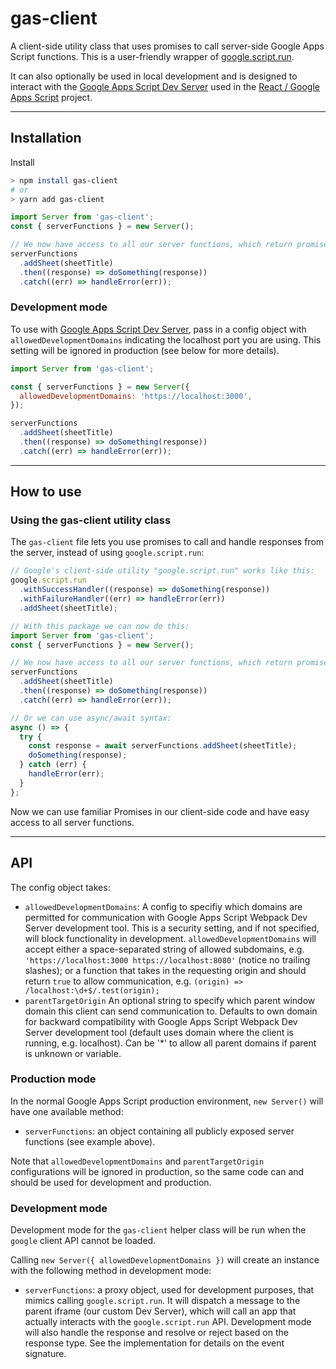 # gas-client

A client-side utility class that uses promises to call server-side Google Apps Script functions. This is a user-friendly wrapper of [google.script.run](https://developers.google.com/apps-script/guides/html/reference/run).

It can also optionally be used in local development and is designed to interact with the [Google Apps Script Dev Server](https://github.com/enuchi/Google-Apps-Script-Webpack-Dev-Server) used in the [React / Google Apps Script](https://github.com/enuchi/React-Google-Apps-Script) project.

---

## Installation

Install
```bash
> npm install gas-client
# or
> yarn add gas-client
```

```javascript
import Server from 'gas-client';
const { serverFunctions } = new Server();

// We now have access to all our server functions, which return promises
serverFunctions
  .addSheet(sheetTitle)
  .then((response) => doSomething(response))
  .catch((err) => handleError(err));
```

### Development mode

To use with [Google Apps Script Dev Server](https://github.com/enuchi/Google-Apps-Script-Webpack-Dev-Server), pass in a config object with `allowedDevelopmentDomains` indicating the localhost port you are using. This setting will be ignored in production (see below for more details).

```javascript
import Server from 'gas-client';

const { serverFunctions } = new Server({
  allowedDevelopmentDomains: 'https://localhost:3000',
});

serverFunctions
  .addSheet(sheetTitle)
  .then((response) => doSomething(response))
  .catch((err) => handleError(err));
```

---

## How to use

### Using the gas-client utility class

The `gas-client` file lets you use promises to call and handle responses from the server, instead of using `google.script.run`:

```javascript
// Google's client-side utility "google.script.run" works like this:
google.script.run
  .withSuccessHandler((response) => doSomething(response))
  .withFailureHandler((err) => handleError(err))
  .addSheet(sheetTitle);
```

```javascript
// With this package we can now do this:
import Server from 'gas-client';
const { serverFunctions } = new Server();

// We now have access to all our server functions, which return promises
serverFunctions
  .addSheet(sheetTitle)
  .then((response) => doSomething(response))
  .catch((err) => handleError(err));

// Or we can use async/await syntax:
async () => {
  try {
    const response = await serverFunctions.addSheet(sheetTitle);
    doSomething(response);
  } catch (err) {
    handleError(err);
  }
};
```

Now we can use familiar Promises in our client-side code and have easy access to all server functions.

---

## API

The config object takes:
- `allowedDevelopmentDomains`: A config to specifiy which domains are permitted for communication with Google Apps Script Webpack Dev Server development tool. This is a security setting, and if not specified, will block functionality in development. `allowedDevelopmentDomains` will accept either a space-separated string of allowed subdomains, e.g. `'https://localhost:3000 https://localhost:8080'` (notice no trailing slashes); or a function that takes in the requesting origin and should return `true` to allow communication, e.g. `(origin) => /localhost:\d+$/.test(origin);`
- `parentTargetOrigin` An optional string to specify which parent window domain this client can send communication to. Defaults to own domain for backward compatibility with Google Apps Script Webpack Dev Server development tool (default uses domain where the client is running, e.g. localhost). Can be '*' to allow all parent domains if parent is unknown or variable.

### Production mode

In the normal Google Apps Script production environment, `new Server()` will have one available method:

- `serverFunctions`: an object containing all publicly exposed server functions (see example above).

Note that `allowedDevelopmentDomains` and `parentTargetOrigin` configurations will be ignored in production, so the same code can and should be used for development and production.

### Development mode

Development mode for the `gas-client` helper class will be run when the `google` client API cannot be loaded.

Calling `new Server({ allowedDevelopmentDomains })` will create an instance with the following method in development mode:

- `serverFunctions`: a proxy object, used for development purposes, that mimics calling `google.script.run`. It will dispatch a message to the parent iframe (our custom Dev Server), which will call an app that actually interacts with the `google.script.run` API. Development mode will also handle the response and resolve or reject based on the response type. See the implementation for details on the event signature.
